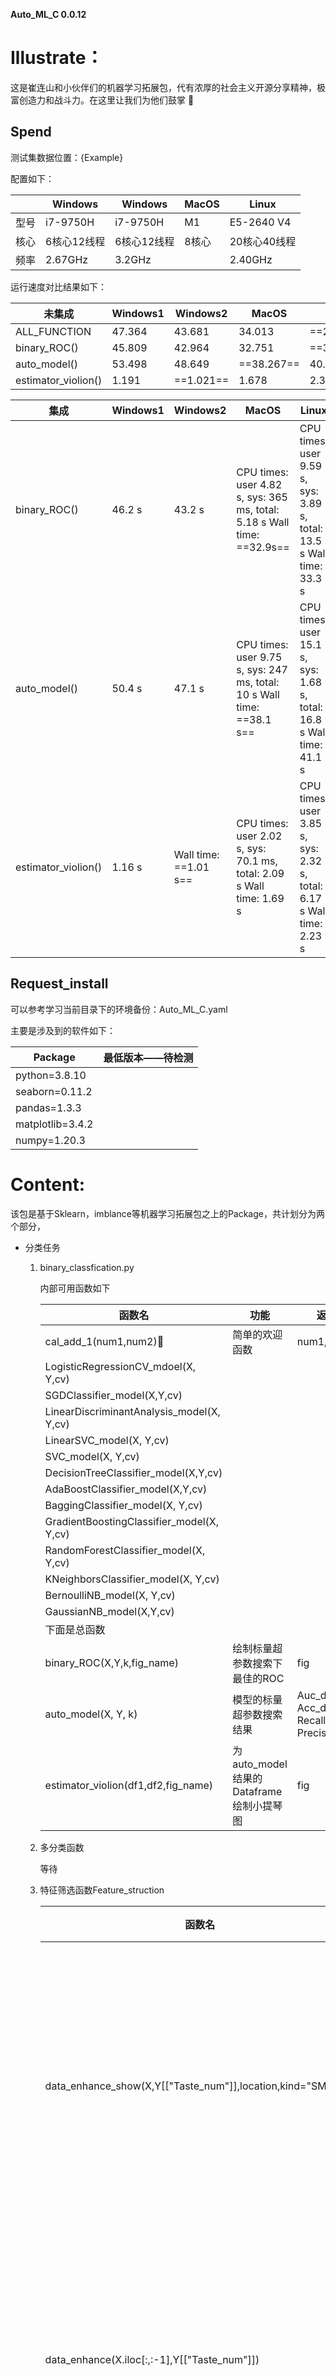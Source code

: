 **Auto_ML_C 0.0.12**

# Illustrate：

​	这是崔连山和小伙伴们的机器学习拓展包，代有浓厚的社会主义开源分享精神，极富创造力和战斗力。在这里让我们为他们鼓掌 :clinking_glasses:

## Spend

测试集数据位置：{Example}

配置如下：

|      | Windows     | Windows     | MacOS | Linux        |
| ---- | ----------- | ----------- | ----- | ------------ |
| 型号 | i7-9750H    | i7-9750H    | M1    | E5-2640 V4   |
| 核心 | 6核心12线程 | 6核心12线程 | 8核心 | 20核心40线程 |
| 频率 | 2.67GHz     | 3.2GHz      |       | 2.40GHz      |

运行速度对比结果如下：

| 未集成              | Windows1 | Windows2  | MacOS      | Linux      |
| ------------------- | -------- | --------- | ---------- | ---------- |
| ALL_FUNCTION        | 47.364   | 43.681    | 34.013     | ==27.282== |
| binary_ROC()        | 45.809   | 42.964    | 32.751     | ==32.143== |
| auto_model()        | 53.498   | 48.649    | ==38.267== | 40.794     |
| estimator_violion() | 1.191    | ==1.021== | 1.678      | 2.395      |



| 集成                | Windows1 | Windows2              | MacOS                                                        | Linux                                                        |
| ------------------- | -------- | --------------------- | ------------------------------------------------------------ | ------------------------------------------------------------ |
| binary_ROC()        | 46.2 s   | 43.2 s                | CPU times: user 4.82 s, sys: 365 ms, total: 5.18 s Wall time: ==32.9s== | CPU times: user 9.59 s, sys: 3.89 s, total: 13.5 s Wall time: 33.3 s |
| auto_model()        | 50.4 s   | 47.1 s                | CPU times: user 9.75 s, sys: 247 ms, total: 10 s Wall time: ==38.1 s== | CPU times: user 15.1 s, sys: 1.68 s, total: 16.8 s Wall time: 41.1 s |
| estimator_violion() | 1.16 s   | Wall time: ==1.01 s== | CPU times: user 2.02 s, sys: 70.1 ms, total: 2.09 s Wall time: 1.69 s | CPU times: user 3.85 s, sys: 2.32 s, total: 6.17 s Wall time: 2.23 s |

## Request_install

可以参考学习当前目录下的环境备份：Auto_ML_C.yaml

主要是涉及到的软件如下：

| Package          | 最低版本——待检测 |
| ---------------- | ---------------- |
| python=3.8.10    |                  |
| seaborn=0.11.2   |                  |
| pandas=1.3.3     |                  |
| matplotlib=3.4.2 |                  |
| numpy=1.20.3     |                  |



# Content:

​    该包是基于Sklearn，imblance等机器学习拓展包之上的Package，共计划分为两个部分，

- 分类任务

  1. binary_classfication.py

     内部可用函数如下

     | 函数名                                    | 功能                                    | 返回值                                                |
     | ----------------------------------------- | --------------------------------------- | ----------------------------------------------------- |
     | cal_add_1(num1,num2):wave:                | 简单的欢迎函数                          | num1,num2                                             |
     | LogisticRegressionCV_mdoel(X, Y,cv)       |                                         |                                                       |
     | SGDClassifier_model(X,Y,cv)               |                                         |                                                       |
     | LinearDiscriminantAnalysis_model(X, Y,cv) |                                         |                                                       |
     | LinearSVC_model(X, Y,cv)                  |                                         |                                                       |
     | SVC_model(X, Y,cv)                        |                                         |                                                       |
     | DecisionTreeClassifier_model(X,Y,cv)      |                                         |                                                       |
     | AdaBoostClassifier_model(X,Y,cv)          |                                         |                                                       |
     | BaggingClassifier_model(X, Y,cv)          |                                         |                                                       |
     | GradientBoostingClassifier_model(X, Y,cv) |                                         |                                                       |
     | RandomForestClassifier_model(X, Y,cv)     |                                         |                                                       |
     | KNeighborsClassifier_model(X, Y,cv)       |                                         |                                                       |
     | BernoulliNB_model(X, Y,cv)                |                                         |                                                       |
     | GaussianNB_model(X,Y,cv)                  |                                         |                                                       |
     | 下面是总函数                              |                                         |                                                       |
     | binary_ROC(X,Y,k,fig_name)                | 绘制标量超参数搜索下最佳的ROC           | fig                                                   |
     | auto_model(X, Y, k)                       | 模型的标量超参数搜索结果                | Auc_data, Acc_data, <br />Recall_data, Precision_data |
     | estimator_violion(df1,df2,fig_name)       | 为auto_model结果的Dataframe绘制小提琴图 | fig                                                   |
     
     
     
     
     
  3. 多分类函数
     
     等待
     
  3. 特征筛选函数Feature_struction
  
     | 函数名                                                      | 功能                                   | 返回值        |
     | ----------------------------------------------------------- | -------------------------------------- | ------------- |
     | data_enhance_show(X,Y[["Taste_num"]],location,kind="SMOTE") | 多种可视化方法进行降维可视化待增强数据 | 去重DataFRmae |
     | data_enhance(X.iloc[:,:-1],Y[["Taste_num"]])                | 采用多指标评价不同增强方法后的结果     | 评分DataFrame |
     | data_enhance_compare(tmp1,location,name)                    | 可视化函数2的返回结果                  | 图片          |
  
     
  
  4. 超参数优化的进度条版本！！！！ 下次一定系列！



# How to Use

## Installation

```python
# Method 1
# Create a new environment, here is conda as an example
conda create --name Auto_ML_C python=3.8.10

# Activate the newly created environment
conda activate Auto_ML_C

# Installation package
pip install Auto_ML_C==0.0.11
pip install imblearn

# Suggest the pipeline of Jupyter notebook [optional, recommended]
conda install jupyter notebook
conda install ipykernel 
python -m ipykernel install --user --name Auto_ML_C --display-name   "Auto_ML_C"
# Install Sklearn 0.6.  this will fixed next version
conda install -c conda-forge sklearn-contrib-lightning

# Method2
# Use the yaml environment file on the GitHub homepage to directly copy the current environment
conda env create -n Auto_ML_C -f Auto_ML_C.yaml

# Activate the newly created environment
conda activate 

# Suggest the pipeline of Jupyter notebook [optional, recommended]
conda install jupyter notebook
conda install ipykernel 
python -m ipykernel install --user --name Auto_ML_C --display-name   "Auto_ML_C"
```



## Feature_struction

```python
import auto_ml_c.Feature_structure as fs
import pandas as pd
df = pd.read_csv("1_23肽全部的构效数据.csv")
X = df.iloc[:,2:]
Y = df[["Taste"]]
Y["Taste_num"] = 10
for i in range(Y.shape[0]):
    if Y["Taste"].iloc[i] == "Umami":
        Y["Taste_num"].iloc[i] = 1
    elif Y["Taste"].iloc[i] == "Bitter":
        Y["Taste_num"].iloc[i] = 0
        
# Function 1: Use a variety of visualization methods to reduce dimensionality to visualize the data to be enhanced       
# 函数1： 采用多种可视化方法进行降维可视化待增强数据
location = ""
tmp = fs.data_enhance_show(X,Y[["Taste_num"]],location,kind="SMOTE")  
tmp

# Function 2: Using multiple indicators to evaluate the results of different enhancement methods
# 函数2： 采用多指标评价不同增强方法后的结果
tmp1 = fs.data_enhance(X.iloc[:,:-1],Y[["Taste_num"]])
tmp1

# Function 3: Visualize the return result of function 2
# 函数3：可视化函数2的返回结果
location = ""
name="Test"
tmp2 = fs.data_enhance_compare(tmp1,location,name)
tmp2
```

![image-20211026201938046](README_1/image-20211026201938046.png)



![image-20211026202033919](README_1/image-20211026202023150.png)



## Binary Classication

```python
# Here is an example of the function binary_classfication_ws  
# 这里以函数binary_classfication_ws举例

# 开始加载环境
import pandas as pd
import numpy as np
import auto_ml_c.binary_classfication as abc

# 读取测试数据
df = pd.read_csv("2_data_deal_smote.csv")
X = df.iloc[:,:-1]
Y = df["label"]
score = 'accuracy'

# The first function, draw ROC image
tmp_a = abc.binary_ROC(X,Y,cv,"111","accuracy")

# The second function, get Auc_data, Acc_data, Recall_data, Precision_data
tmp_b1,tmp_b2,tmp_b3,tmp_b4 = abc.auto_model(X,Y,cv,"accuracy")

# The third function, draw the evaluation graph obtained by function 2 auto_model
tmp_c = abc.estimator_violion(tmp_b1,tmp_b2,"Violionplot")
```

<img src="README_1/binary_ROC.png" alt="binary_ROC" style="zoom:50%;" />

![estimator_violion](README_1/estimator_violion.png)



# ConTact

VX：Cuizy13390906310_ic

QQ：1776228595

E-mail：1776228595@qq.com

GitHub：地址待填写

